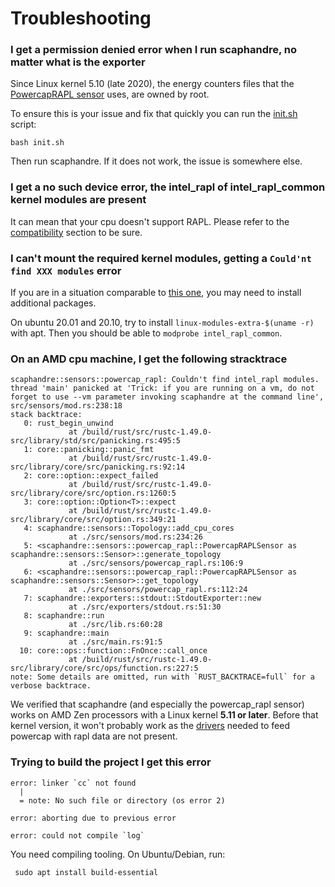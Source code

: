 # Troubleshooting

### I get a **permission denied** error when I run scaphandre, no matter what is the exporter

Since Linux kernel 5.10 (late 2020), the energy counters files that the [PowercapRAPL sensor](references/sensor-powercap_rapl.md) uses, are owned by root.

To ensure this is your issue and fix that quickly you can run the [init.sh](https://raw.githubusercontent.com/hubblo-org/scaphandre/main/init.sh) script:

    bash init.sh

Then run scaphandre. If it does not work, the issue is somewhere else.

### I get a **no such device** error, the intel_rapl of intel_rapl_common kernel modules are present

It can mean that your cpu doesn't support RAPL. Please refer to the [compatibility](compatibility.md) section to be sure.

### I can't mount the required kernel modules, getting a `Could'nt find XXX modules` error

If you are in a situation comparable to [this one](https://github.com/hubblo-org/scaphandre/issues/59), you may need to install additional packages.

On ubuntu 20.01 and 20.10, try to install `linux-modules-extra-$(uname -r)` with apt. Then you should be able to `modprobe intel_rapl_common`.

### On an AMD cpu machine, I get the following stracktrace

    scaphandre::sensors::powercap_rapl: Couldn't find intel_rapl modules.
    thread 'main' panicked at 'Trick: if you are running on a vm, do not forget to use --vm parameter invoking scaphandre at the command line', src/sensors/mod.rs:238:18
    stack backtrace:
       0: rust_begin_unwind
                 at /build/rust/src/rustc-1.49.0-src/library/std/src/panicking.rs:495:5
       1: core::panicking::panic_fmt
                 at /build/rust/src/rustc-1.49.0-src/library/core/src/panicking.rs:92:14
       2: core::option::expect_failed
                 at /build/rust/src/rustc-1.49.0-src/library/core/src/option.rs:1260:5
       3: core::option::Option<T>::expect
                 at /build/rust/src/rustc-1.49.0-src/library/core/src/option.rs:349:21
       4: scaphandre::sensors::Topology::add_cpu_cores
                 at ./src/sensors/mod.rs:234:26
       5: <scaphandre::sensors::powercap_rapl::PowercapRAPLSensor as scaphandre::sensors::Sensor>::generate_topology
                 at ./src/sensors/powercap_rapl.rs:106:9
       6: <scaphandre::sensors::powercap_rapl::PowercapRAPLSensor as scaphandre::sensors::Sensor>::get_topology
                 at ./src/sensors/powercap_rapl.rs:112:24
       7: scaphandre::exporters::stdout::StdoutExporter::new
                 at ./src/exporters/stdout.rs:51:30
       8: scaphandre::run
                 at ./src/lib.rs:60:28
       9: scaphandre::main
                 at ./src/main.rs:91:5
      10: core::ops::function::FnOnce::call_once
                 at /build/rust/src/rustc-1.49.0-src/library/core/src/ops/function.rs:227:5
    note: Some details are omitted, run with `RUST_BACKTRACE=full` for a verbose backtrace.

We verified that scaphandre (and especially the powercap_rapl sensor) works on AMD Zen processors with a Linux kernel **5.11 or later**. Before that kernel version, it won't probably work as the [drivers](https://www.phoronix.com/scan.php?page=news_item&px=AMD-Zen-PowerCap-RAPL-5.11) needed to feed powercap with rapl data are not present.

### Trying to build the project I get this error

    error: linker `cc` not found
      |
      = note: No such file or directory (os error 2)

    error: aborting due to previous error

    error: could not compile `log`

You need compiling tooling. On Ubuntu/Debian, run:

     sudo apt install build-essential
